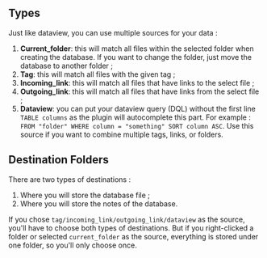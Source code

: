 ## Types

Just like dataview, you can use multiple sources for your data :

1. **Current_folder**: this will match all files within the selected folder when creating the database. If you want to change the folder, just move the database to another folder ;
2. **Tag**: this will match all files with the given tag ;
3. **Incoming_link**: this will match all files that have links to the select file ;
4. **Outgoing_link**: this will match all files that have links from the select file ;
5. **Dataview**: you can put your dataview query (DQL) without the first line `TABLE columns` as the plugin will autocomplete this part. For example : `FROM "folder" WHERE column = "something" SORT column ASC`. Use this source if you want to combine multiple tags, links, or folders.

## Destination Folders

There are two types of destinations : 

1. Where you will store the database file ;
2. Where you will store the notes of the database.

If you chose `tag/incoming_link/outgoing_link/dataview` as the source, you'll have to choose both types of destinations. But if you right-clicked a folder or selected `current_folder` as the source, everything is stored under one folder, so you'll only choose once.
